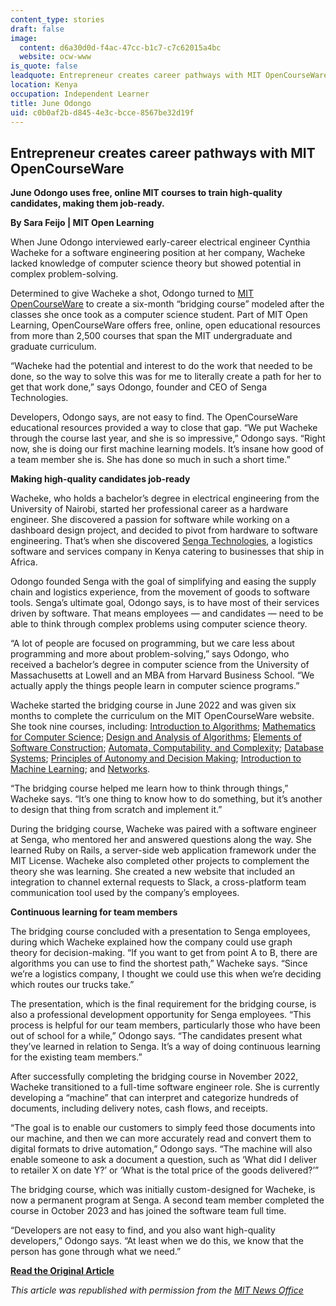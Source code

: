 ```yaml
---
content_type: stories
draft: false
image:
  content: d6a30d0d-f4ac-47cc-b1c7-c7c62015a4bc
  website: ocw-www
is_quote: false
leadquote: Entrepreneur creates career pathways with MIT OpenCourseWare
location: Kenya
occupation: Independent Learner
title: June Odongo
uid: c0b0af2b-d845-4e3c-bcce-8567be32d19f
---
```

## Entrepreneur creates career pathways with MIT OpenCourseWare

**June Odongo uses free, online MIT courses to train high-quality candidates, making them job-ready.**

**By Sara Feijo | MIT Open Learning**

When June Odongo interviewed early-career electrical engineer Cynthia Wacheke for a software engineering position at her company, Wacheke lacked knowledge of computer science theory but showed potential in complex problem-solving.

Determined to give Wacheke a shot, Odongo turned to [MIT OpenCourseWare](https://ocw.mit.edu/) to create a six-month “bridging course” modeled after the classes she once took as a computer science student. Part of MIT Open Learning, OpenCourseWare offers free, online, open educational resources from more than 2,500 courses that span the MIT undergraduate and graduate curriculum. 

“Wacheke had the potential and interest to do the work that needed to be done, so the way to solve this was for me to literally create a path for her to get that work done,” says Odongo, founder and CEO of Senga Technologies. 

Developers, Odongo says, are not easy to find. The OpenCourseWare educational resources provided a way to close that gap. “We put Wacheke through the course last year, and she is so impressive,” Odongo says. “Right now, she is doing our first machine learning models. It’s insane how good of a team member she is. She has done so much in such a short time.”

**Making high-quality candidates job-ready**

Wacheke, who holds a bachelor’s degree in electrical engineering from the University of Nairobi, started her professional career as a hardware engineer. She discovered a passion for software while working on a dashboard design project, and decided to pivot from hardware to software engineering. That’s when she discovered [Senga Technologies](https://senga.co/), a logistics software and services company in Kenya catering to businesses that ship in Africa. 

Odongo founded Senga with the goal of simplifying and easing the supply chain and logistics experience, from the movement of goods to software tools. Senga’s ultimate goal, Odongo says, is to have most of their services driven by software. That means employees — and candidates — need to be able to think through complex problems using computer science theory.

“A lot of people are focused on programming, but we care less about programming and more about problem-solving,” says Odongo, who received a bachelor’s degree in computer science from the University of Massachusetts at Lowell and an MBA from Harvard Business School. “We actually apply the things people learn in computer science programs.”

Wacheke started the bridging course in June 2022 and was given six months to complete the curriculum on the MIT OpenCourseWare website. She took nine courses, including: [Introduction to Algorithms](https://ocw.mit.edu/courses/6-006-introduction-to-algorithms-spring-2020/); [Mathematics for Computer Science](https://ocw.mit.edu/courses/6-042j-mathematics-for-computer-science-fall-2010/); [Design and Analysis of Algorithms](https://ocw.mit.edu/courses/6-046j-design-and-analysis-of-algorithms-spring-2015/); [Elements of Software Construction](https://ocw.mit.edu/courses/6-005-elements-of-software-construction-fall-2008/); [Automata, Computability, and Complexity](https://ocw.mit.edu/courses/6-045j-automata-computability-and-complexity-spring-2011/); [Database Systems](https://ocw.mit.edu/courses/6-830-database-systems-fall-2010/); [Principles of Autonomy and Decision Making](https://ocw.mit.edu/courses/16-410-principles-of-autonomy-and-decision-making-fall-2010/); [Introduction to Machine Learning](https://ocw.mit.edu/courses/6-036-introduction-to-machine-learning-fall-2020/); and [Networks](https://ocw.mit.edu/courses/14-15j-networks-spring-2018/). 

“The bridging course helped me learn how to think through things,” Wacheke says. “It’s one thing to know how to do something, but it’s another to design that thing from scratch and implement it.”

During the bridging course, Wacheke was paired with a software engineer at Senga, who mentored her and answered questions along the way. She learned Ruby on Rails, a server-side web application framework under the MIT License. Wacheke also completed other projects to complement the theory she was learning. She created a new website that included an integration to channel external requests to Slack, a cross-platform team communication tool used by the company’s employees.

**Continuous learning for team members**

The bridging course concluded with a presentation to Senga employees, during which Wacheke explained how the company could use graph theory for decision-making. “If you want to get from point A to B, there are algorithms you can use to find the shortest path,” Wacheke says. “Since we’re a logistics company, I thought we could use this when we’re deciding which routes our trucks take.”

The presentation, which is the final requirement for the bridging course, is also a professional development opportunity for Senga employees. “This process is helpful for our team members, particularly those who have been out of school for a while,” Odongo says. “The candidates present what they’ve learned in relation to Senga. It’s a way of doing continuous learning for the existing team members.”

After successfully completing the bridging course in November 2022, Wacheke transitioned to a full-time software engineer role. She is currently developing a “machine” that can interpret and categorize hundreds of documents, including delivery notes, cash flows, and receipts.

“The goal is to enable our customers to simply feed those documents into our machine, and then we can more accurately read and convert them to digital formats to drive automation,” Odongo says. “The machine will also enable someone to ask a document a question, such as ‘What did I deliver to retailer X on date Y?’ or ‘What is the total price of the goods delivered?’”

The bridging course, which was initially custom-designed for Wacheke, is now a permanent program at Senga. A second team member completed the course in October 2023 and has joined the software team full time. 

“Developers are not easy to find, and you also want high-quality developers,” Odongo says. “At least when we do this, we know that the person has gone through what we need.”

[**Read the Original Article**](https://news.mit.edu/2024/entrepreneur-creates-career-pathways-mit-opencourseware-0125)

*This article was republished with permission from the* [*MIT News Office*](http://newsoffice.mit.edu/)